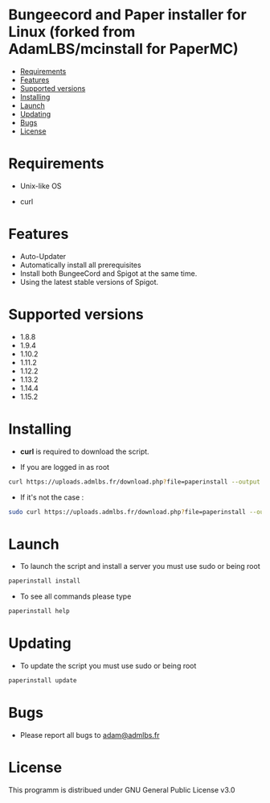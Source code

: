# Bungeecord and Paper installer for Linux (forked from AdamLBS/mcinstall for PaperMC)

* [Requirements](#requirements)
* [Features](#features)
* [Supported versions](#supported-versions)
* [Installing](#installing)
* [Launch](#launch)
* [Updating](#updating)
* [Bugs](#bugs)
* [License](#license)

# Requirements

* Unix-like OS

* curl




# Features 

* Auto-Updater
* Automatically install all prerequisites
* Install both BungeeCord and Spigot at the same time.
* Using the latest stable versions of Spigot.


# Supported versions
* 1.8.8
* 1.9.4
* 1.10.2
* 1.11.2
* 1.12.2
* 1.13.2
* 1.14.4
* 1.15.2

# Installing

* **curl** is required to download the script.

* If you are logged in as root 
```bash
curl https://uploads.admlbs.fr/download.php?file=paperinstall --output /usr/bin/paperinstall && chmod 0777 /usr/bin/paperinstall
```

* If it's not the case : 

```bash
sudo curl https://uploads.admlbs.fr/download.php?file=paperinstall --output /usr/bin/paperinstall && sudo chmod 0777 /usr/bin/paperinstall
```

# Launch

* To launch the script and install a server you must use sudo or being root

```bash
paperinstall install
```

* To see all commands please type 

```bash
paperinstall help
```
# Updating

* To update the script you must use sudo or being root

```bash
paperinstall update
```
# Bugs


* Please report all bugs to adam@admlbs.fr


# License

This programm is distribued under GNU General Public License v3.0
